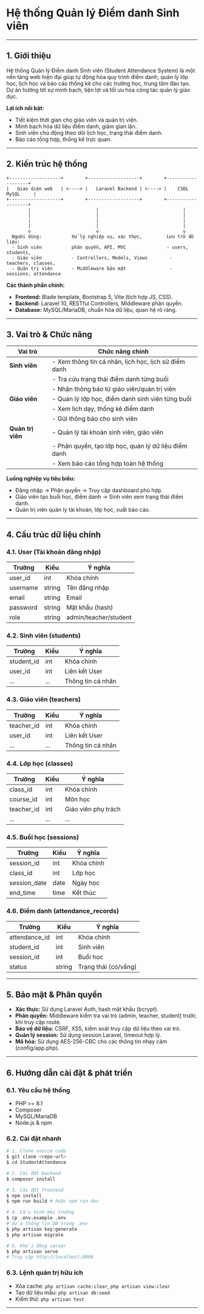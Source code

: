 # Hệ thống Quản lý Điểm danh Sinh viên

---

## 1. Giới thiệu
Hệ thống Quản lý Điểm danh Sinh viên (Student Attendance System) là một nền tảng web hiện đại giúp tự động hóa quy trình điểm danh, quản lý lớp học, lịch học và báo cáo thống kê cho các trường học, trung tâm đào tạo. Dự án hướng tới sự minh bạch, tiện lợi và tối ưu hóa công tác quản lý giáo dục.

**Lợi ích nổi bật:**
- Tiết kiệm thời gian cho giáo viên và quản trị viên.
- Minh bạch hóa dữ liệu điểm danh, giảm gian lận.
- Sinh viên chủ động theo dõi lịch học, trạng thái điểm danh.
- Báo cáo tổng hợp, thống kê trực quan.

---

## 2. Kiến trúc hệ thống

```
+-------------------+        +-------------------+        +-------------------+
|   Giao diện web   | <----> |   Laravel Backend | <----> |    CSDL MySQL     |
+-------------------+        +-------------------+        +-------------------+
        |                        |                               |
        |                        |                               |
        |                        |                               |
        |                        |                               |
        v                        v                               v
  Người dùng:           Xử lý nghiệp vụ, xác thực,         Lưu trữ dữ liệu:
  - Sinh viên           phân quyền, API, MVC               - users, students,
  - Giáo viên           - Controllers, Models, Views        - teachers, classes,
  - Quản trị viên       - Middleware bảo mật                - sessions, attendance
```

**Các thành phần chính:**
- **Frontend:** Blade template, Bootstrap 5, Vite (tích hợp JS, CSS).
- **Backend:** Laravel 10, RESTful Controllers, Middleware phân quyền.
- **Database:** MySQL/MariaDB, chuẩn hóa dữ liệu, quan hệ rõ ràng.

---

## 3. Vai trò & Chức năng

| Vai trò         | Chức năng chính                                                                 |
|-----------------|---------------------------------------------------------------------------------|
| **Sinh viên**   | - Xem thông tin cá nhân, lịch học, lịch sử điểm danh                           |
|                 | - Tra cứu trạng thái điểm danh từng buổi                                        |
|                 | - Nhận thông báo từ giáo viên/quản trị viên                                     |
| **Giáo viên**   | - Quản lý lớp học, điểm danh sinh viên từng buổi                                |
|                 | - Xem lịch dạy, thống kê điểm danh                                              |
|                 | - Gửi thông báo cho sinh viên                                                    |
| **Quản trị viên**| - Quản lý tài khoản sinh viên, giáo viên                                        |
|                 | - Phân quyền, tạo lớp học, quản lý dữ liệu điểm danh                            |
|                 | - Xem báo cáo tổng hợp toàn hệ thống                                            |

**Luồng nghiệp vụ tiêu biểu:**
- Đăng nhập → Phân quyền → Truy cập dashboard phù hợp.
- Giáo viên tạo buổi học, điểm danh → Sinh viên xem trạng thái điểm danh.
- Quản trị viên quản lý tài khoản, lớp học, xuất báo cáo.

---

## 4. Cấu trúc dữ liệu chính

### 4.1. User (Tài khoản đăng nhập)
| Trường         | Kiểu      | Ý nghĩa                |
|--------------- |-----------|------------------------|
| user_id        | int       | Khóa chính             |
| username       | string    | Tên đăng nhập          |
| email          | string    | Email                  |
| password       | string    | Mật khẩu (hash)        |
| role           | string    | admin/teacher/student  |

### 4.2. Sinh viên (students)
| Trường         | Kiểu      | Ý nghĩa                |
|--------------- |-----------|------------------------|
| student_id     | int       | Khóa chính             |
| user_id        | int       | Liên kết User          |
| ...            | ...       | Thông tin cá nhân      |

### 4.3. Giáo viên (teachers)
| Trường         | Kiểu      | Ý nghĩa                |
|--------------- |-----------|------------------------|
| teacher_id     | int       | Khóa chính             |
| user_id        | int       | Liên kết User          |
| ...            | ...       | Thông tin cá nhân      |

### 4.4. Lớp học (classes)
| Trường         | Kiểu      | Ý nghĩa                |
|--------------- |-----------|------------------------|
| class_id       | int       | Khóa chính             |
| course_id      | int       | Môn học                |
| teacher_id     | int       | Giáo viên phụ trách    |
| ...            | ...       | ...                    |

### 4.5. Buổi học (sessions)
| Trường         | Kiểu      | Ý nghĩa                |
|--------------- |-----------|------------------------|
| session_id     | int       | Khóa chính             |
| class_id       | int       | Lớp học                |
| session_date   | date      | Ngày học               |
| end_time       | time      | Kết thúc               |

### 4.6. Điểm danh (attendance_records)
| Trường         | Kiểu      | Ý nghĩa                |
|--------------- |-----------|------------------------|
| attendance_id  | int       | Khóa chính             |
| student_id     | int       | Sinh viên              |
| session_id     | int       | Buổi học               |
| status         | string    | Trạng thái (có/vắng)   |

---

## 5. Bảo mật & Phân quyền
- **Xác thực:** Sử dụng Laravel Auth, hash mật khẩu (bcrypt).
- **Phân quyền:** Middleware kiểm tra vai trò (admin, teacher, student) trước khi truy cập route.
- **Bảo vệ dữ liệu:** CSRF, XSS, kiểm soát truy cập dữ liệu theo vai trò.
- **Quản lý session:** Sử dụng session Laravel, timeout hợp lý.
- **Mã hóa:** Sử dụng AES-256-CBC cho các thông tin nhạy cảm (config/app.php).

---

## 6. Hướng dẫn cài đặt & phát triển

### 6.1. Yêu cầu hệ thống
- PHP >= 8.1
- Composer
- MySQL/MariaDB
- Node.js & npm

### 6.2. Cài đặt nhanh
```bash
# 1. Clone source code
$ git clone <repo-url>
$ cd StudentAttendance

# 2. Cài đặt backend
$ composer install

# 3. Cài đặt frontend
$ npm install
$ npm run build # hoặc npm run dev

# 4. Cấu hình môi trường
$ cp .env.example .env
# Sửa thông tin DB trong .env
$ php artisan key:generate
$ php artisan migrate

# 5. Khởi động server
$ php artisan serve
# Truy cập http://localhost:8000
```

### 6.3. Lệnh quản trị hữu ích
- Xóa cache: `php artisan cache:clear`, `php artisan view:clear`
- Tạo dữ liệu mẫu: `php artisan db:seed`
- Kiểm thử: `php artisan test`

---
